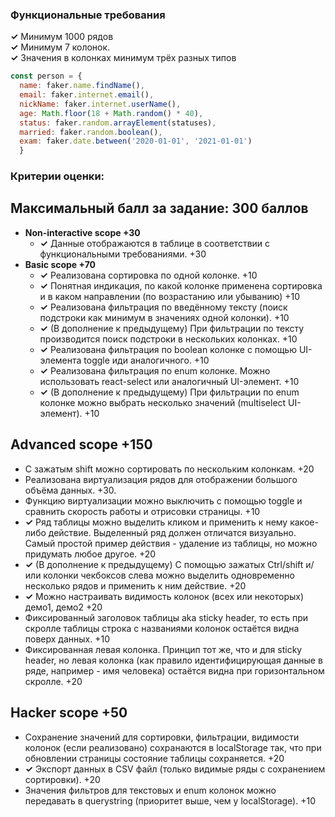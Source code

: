 ### Функциональные требования

**✓** Минимум 1000 рядов <br>
**✓** Минимум 7 колонок. <br>
**✓** Значения в колонках минимум трёх разных типов
```javascript
const person = {
  name: faker.name.findName(),
  email: faker.internet.email(),
  nickName: faker.internet.userName(),
  age: Math.floor(18 + Math.random() * 40),
  status: faker.random.arrayElement(statuses),
  married: faker.random.boolean(),
  exam: faker.date.between('2020-01-01', '2021-01-01')
  }
```

### Критерии оценки:

## Максимальный балл за задание: 300 баллов

* **Non-interactive scope +30**
  * **✓** Данные отображаются в таблице в соответствии с функциональными требованиями. +30
* **Basic scope +70**
  * **✓** Реализована сортировка по одной колонке. +10
  * **✓** Понятная индикация, по какой колонке применена сортировка и в каком направлении (по возрастанию или убыванию) +10
  * **✓** Реализована фильтрация по введённому тексту (поиск подстроки как минимум в значениях одной колонки). +10
  * **✓** (В дополнение к предыдущему) При фильтрации по тексту производится поиск подстроки в нескольких колонках. +10
  * **✓** Реализована фильтрация по boolean колонке с помощью UI-элемента toggle иди аналогичного. +10
  * **✓** Реализована фильтрация по enum колонке. Можно использовать react-select или аналогичный UI-элемент. +10
  * **✓** (В дополнение к предыдущему) При фильтрации по enum колонке можно выбрать несколько значений (multiselect UI-элемент). +10

## Advanced scope +150

  * С зажатым shift можно сортировать по нескольким колонкам. +20
  * Реализована виртуализация рядов для отображении большого объёма данных. +30.
  * Функцию виртуализации можно выключить c помощью toggle и сравнить скорость работы и отрисовки страницы. +10
  * **✓** Ряд таблицы можно выделить кликом и применить к нему какое-либо действие. Выделенный ряд должен отличатся визуально. Самый простой пример действия - удаление из таблицы, но можно придумать любое другое. +20
  * **✓** (В дополнение к предыдущему) С помощью зажатых Ctrl/shift и/или колонки чекбоксов слева можно выделить одновременно несколько рядов и применить к ним действие. +20
  * **✓** Можно настраивать видимость колонок (всех или некоторых) демо1, демо2 +20
  * Фиксированный заголовок таблицы aka sticky header, то есть при скролле таблицы строка с названиями колонок остаётся видна поверх данных. +10
  * Фиксированная левая колонка. Принцип тот же, что и для sticky header, но левая колонка (как правило идентифицирующая данные в ряде, например - имя человека) остаётся видна при горизонтальном скролле. +20

## Hacker scope +50

  * Сохранение значений для сортировки, фильтрации, видимости колонок (если реализовано) сохранаются в localStorage так, что при обновлении страницы состояние таблицы сохраняется. +20
  * **✓** Экспорт данных в CSV файл (только видимые ряды с сохранением сортировки). +20
  * Значения фильтров для текстовых и enum колонок можно передавать в querystring (приоритет выше, чем у localStorage). +10



  

